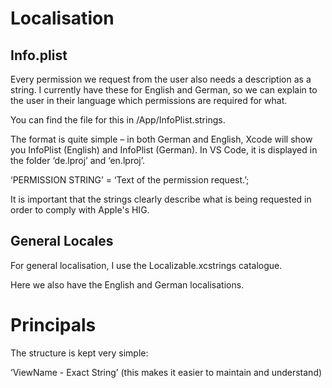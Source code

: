 # Localisation

## Info.plist
Every permission we request from the user also needs a description as a string. I currently have these for English and German, so we can explain to the user in their language which permissions are required for what.

You can find the file for this in /App/InfoPlist.strings.

The format is quite simple – in both German and English, Xcode will show you InfoPlist (English) and InfoPlist (German). In VS Code, it is displayed in the folder ‘de.lproj’ and ‘en.lproj’. 

‘PERMISSION STRING’ = ‘Text of the permission request.’;

It is important that the strings clearly describe what is being requested in order to comply with Apple's HIG.

## General Locales
For general localisation, I use the Localizable.xcstrings catalogue.

Here we also have the English and German localisations.

# Principals
The structure is kept very simple:

‘ViewName - Exact String’ (this makes it easier to maintain and understand)
